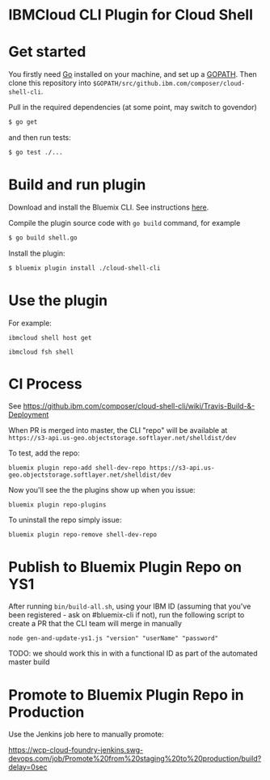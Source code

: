 # IBMCloud CLI Plugin for Cloud Shell

# Get started

You firstly need [Go](http://www.golang.org) installed on your machine, and set up a [GOPATH](http://golang.org/doc/code.html#GOPATH). Then clone this repository into `$GOPATH/src/github.ibm.com/composer/cloud-shell-cli`. 

Pull in the required dependencies (at some point, may switch to govendor)
```bash
$ go get
```

and then run tests:

```bash
$ go test ./...
```

# Build and run plugin

Download and install the Bluemix CLI. See instructions [here](https://clis.ng.bluemix.net).

Compile the plugin source code with `go build` command, for example

```bash
$ go build shell.go
```

Install the plugin:

```bash
$ bluemix plugin install ./cloud-shell-cli
```

# Use the plugin

For example:
```
ibmcloud shell host get
```

```
ibmcloud fsh shell
```

# CI Process

See https://github.ibm.com/composer/cloud-shell-cli/wiki/Travis-Build-&-Deployment

When PR is merged into master, the CLI "repo" will be available at `https://s3-api.us-geo.objectstorage.softlayer.net/shelldist/dev`

To test, add the repo:
```
bluemix plugin repo-add shell-dev-repo https://s3-api.us-geo.objectstorage.softlayer.net/shelldist/dev
```

Now you'll see the the plugins show up when you issue:
```
bluemix plugin repo-plugins
```

To uninstall the repo simply issue:
```
bluemix plugin repo-remove shell-dev-repo
```

# Publish to Bluemix Plugin Repo on YS1
After running `bin/build-all.sh`, using your IBM ID (assuming that you've been registered - ask on #bluemix-cli if not), run the following script to create a PR that the CLI team will merge in manually
```
node gen-and-update-ys1.js "version" "userName" "password"
```
TODO: we should work this in with a functional ID as part of the automated master build

# Promote to Bluemix Plugin Repo in Production

Use the Jenkins job here to manually promote:

https://wcp-cloud-foundry-jenkins.swg-devops.com/job/Promote%20from%20staging%20to%20production/build?delay=0sec